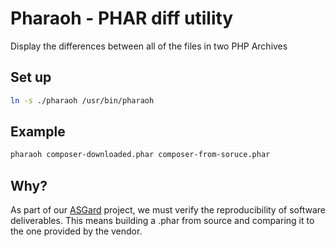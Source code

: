 # Pharaoh - PHAR diff utility

Display the differences between all of the files in two PHP Archives

## Set up

```sh
ln -s ./pharaoh /usr/bin/pharaoh
```

## Example

```sh
pharaoh composer-downloaded.phar composer-from-soruce.phar
```

## Why?

As part of our [ASGard](https://getasgard.com) project, we must verify the
reproducibility of software deliverables. This means building a .phar from
source and comparing it to the one provided by the vendor.
